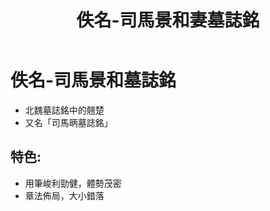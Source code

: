 ﻿---
title: '佚名-司馬景和妻墓誌銘'
tags: ['碑刻', '楷書']
order: 6
---
# 佚名-司馬景和墓誌銘
* 北魏墓誌銘中的翹楚
* 又名「司馬昞墓誌銘」

## 特色:
* 用筆峻利勁健，體勢茂密
* 章法佈局，大小錯落
